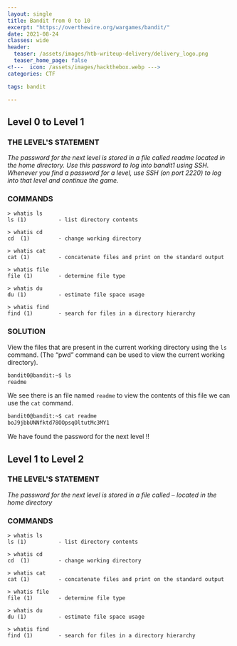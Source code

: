 ```yaml
---
layout: single
title: Bandit from 0 to 10
excerpt: "https://overthewire.org/wargames/bandit/"
date: 2021-08-24
classes: wide
header:
  teaser: /assets/images/htb-writeup-delivery/delivery_logo.png
  teaser_home_page: false
<!---  icon: /assets/images/hackthebox.webp --->
categories: CTF

tags: bandit

---
```


## Level 0 to Level 1

### THE LEVEL'S STATEMENT
*The password for the next level is stored in a file called readme located in the home directory. Use this password to log into bandit1 using SSH. Whenever you find a password for a level, use SSH (on port 2220) to log into that level and continue the game.*

### COMMANDS
```
> whatis ls                                                                         
ls (1)          - list directory contents
                                                                                                                        
> whatis cd
cd  (1)         - change working directory
                                                                                                                        
> whatis cat                                                                                                     
cat (1)         - concatenate files and print on the standard output
                                                                                                                        
> whatis file
file (1)        - determine file type
                                                                                                                        
> whatis du  
du (1)          - estimate file space usage
                                                                                                                        
> whatis find
find (1)        - search for files in a directory hierarchy

```

### SOLUTION

View the files that are present in the current working directory using the `ls` command. (The “pwd” command can be used to view the current working directory). 

```bash
bandit0@bandit:~$ ls
readme
```
We see there is an file named `readme` to view the contents of this file we can use the `cat` command.

```bash
bandit0@bandit:~$ cat readme 
boJ9jbbUNNfktd78OOpsqOltutMc3MY1
```
We have found the password for the next level !!

## Level 1 to Level 2

### THE LEVEL'S STATEMENT

*The password for the next level is stored in a file called `—` located in the home directory*


### COMMANDS
```
> whatis ls                                                                         
ls (1)          - list directory contents
                                                                                                                        
> whatis cd
cd  (1)         - change working directory
                                                                                                                        
> whatis cat                                                                                                     
cat (1)         - concatenate files and print on the standard output
                                                                                                                        
> whatis file
file (1)        - determine file type
                                                                                                                        
> whatis du  
du (1)          - estimate file space usage
                                                                                                                        
> whatis find
find (1)        - search for files in a directory hierarchy

```
